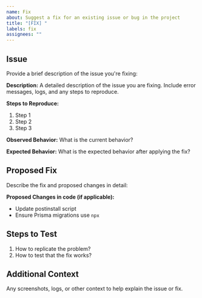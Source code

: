 ```yaml
---
name: Fix
about: Suggest a fix for an existing issue or bug in the project
title: "[FIX] "
labels: fix
assignees: ""
---
```


## Issue

Provide a brief description of the issue you're fixing:

**Description:**
A detailed description of the issue you are fixing. Include error messages, logs, and any steps to reproduce.

**Steps to Reproduce:**

1. Step 1
2. Step 2
3. Step 3

**Observed Behavior:**
What is the current behavior?

**Expected Behavior:**
What is the expected behavior after applying the fix?

## Proposed Fix

Describe the fix and proposed changes in detail:

**Proposed Changes in code (if applicable):**

- Update postinstall script
- Ensure Prisma migrations use `npx`

## Steps to Test

1. How to replicate the problem?
2. How to test that the fix works?

## Additional Context

Any screenshots, logs, or other context to help explain the issue or fix.
